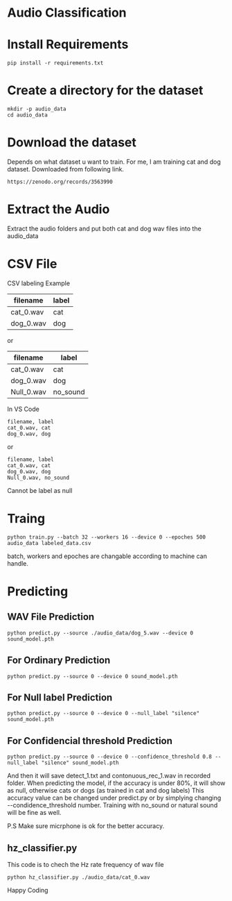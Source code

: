 # Audio Classification

# Install Requirements
```
pip install -r requirements.txt
```
# Create a directory for the dataset
```
mkdir -p audio_data
cd audio_data
```

# Download the dataset
Depends on what dataset u want to train. For me, I am training cat and dog dataset. Downloaded from following link.
```
https://zenodo.org/records/3563990
```

# Extract the Audio

Extract the audio folders and put both cat and dog wav files into the audio_data

# CSV File

CSV labeling Example

| filename | label |
| --- | --- |
| cat_0.wav | cat |
| dog_0.wav | dog |

or 

| filename | label |
| --- | --- |
| cat_0.wav | cat |
| dog_0.wav | dog |
| Null_0.wav | no_sound |

In VS Code
```
filename, label
cat_0.wav, cat
dog_0.wav, dog
```

or 

```
filename, label
cat_0.wav, cat
dog_0.wav, dog
Null_0.wav, no_sound
```

Cannot be label as null

# Traing

```
python train.py --batch 32 --workers 16 --device 0 --epoches 500 audio_data labeled_data.csv
```

batch, workers and epoches are changable according to machine can handle. 

# Predicting 

## WAV File Prediction
```
python predict.py --source ./audio_data/dog_5.wav --device 0 sound_model.pth
```

## For Ordinary Prediction
```
python predict.py --source 0 --device 0 sound_model.pth
```
## For Null label Prediction
```
python predict.py --source 0 --device 0 --null_label "silence" sound_model.pth
```
## For Confidencial threshold Prediction
```
python predict.py --source 0 --device 0 --confidence_threshold 0.8 --null_label "silence" sound_model.pth
```

And then it will save detect_1.txt and contonuous_rec_1.wav in recorded folder.
When predicting the model, if the accuracy is under 80%, it will show as null, otherwise cats or dogs (as trained in cat and dog labels)
This accuracy value can be changed under predict.py or by simplying changing --condidence_threshold number.
Training with no_sound or natural sound will be fine as well. 

P.S Make sure micrphone is ok for the better accuracy. 

## hz_classifier.py

This code is to chech the Hz rate frequency of wav file
```
python hz_classifier.py ./audio_data/cat_0.wav
```

Happy Coding
